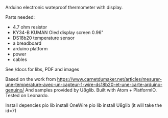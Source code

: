 Arduino electronic wateproof thermometer with display.

Parts needed:
- 4.7 ohm resistor
- KY34-B KUMAN Oled display screen 0.96"
- DS18b20 temperature sensor
- a breadboard
- arduino platform
- power
- cables

See /docs for libs, PDF and images

Based on the work from https://www.carnetdumaker.net/articles/mesurer-une-temperature-avec-un-capteur-1-wire-ds18b20-et-une-carte-arduino-genuino/
And samples provided by U8glib.
Built with Atom + PlatformIO.
Tested on Leonardo.

Install depencies
pio lib install OneWire
pio lib install U8glib (it will take the id=7)

